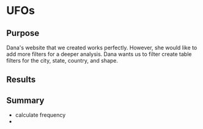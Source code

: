 # UFOs
## Purpose
Dana's website that we created works perfectly. However, she would like to add more filters for a deeper analysis. Dana wants us to filter create table filters for the city, state, country, and shape.
## Results
## Summary
- calculate frequency
- 
